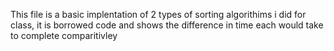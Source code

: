 This file is a basic implentation of 2 types of sorting algorithims i did for class, it is borrowed code and shows the difference in time each would take to complete comparitivley
